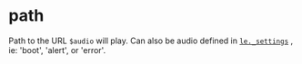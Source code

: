 # path

Path to the URL `$audio` will play. Can also be audio defined in [`le._settings`](../../le/properties/settings.md) , ie: 'boot', 'alert', or 'error'.
